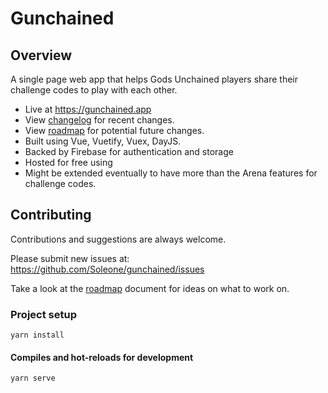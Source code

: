 # Gunchained

## Overview

A single page web app that helps Gods Unchained players share their challenge codes to play with each other.

- Live at https://gunchained.app
- View [changelog](https://github.com/Soleone/gunchained/blob/master/CHANGELOG.md) for recent changes.
- View [roadmap](https://github.com/Soleone/gunchained/blob/master/ROADMAP.md) for potential future changes.
- Built using Vue, Vuetify, Vuex, DayJS.
- Backed by Firebase for authentication and storage
- Hosted for free using
- Might be extended eventually to have more than the Arena features for challenge codes.

## Contributing

Contributions and suggestions are always welcome.

Please submit new issues at:
https://github.com/Soleone/gunchained/issues

Take a look at the [roadmap](https://github.com/Soleone/gunchained/blob/master/ROADMAP.md) document for ideas on what to work on.

### Project setup

`yarn install`

#### Compiles and hot-reloads for development

`yarn serve`
